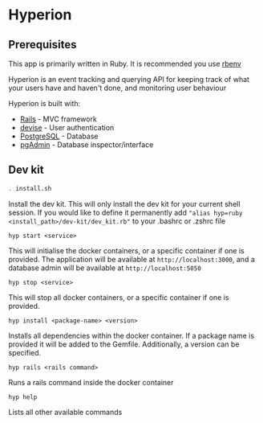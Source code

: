# Hyperion

## Prerequisites

This app is primarily written in Ruby. It is recommended you use [rbenv](https://github.com/rbenv/rbenv)

Hyperion is an event tracking and querying API for keeping track of what your users have and haven't done, and monitoring user behaviour

Hyperion is built with:
* [Rails](https://rubyonrails.org/) - MVC framework
* [devise](https://github.com/heartcombo/devise) - User authentication
* [PostgreSQL](https://www.postgresql.org/) - Database
* [pgAdmin](https://www.pgadmin.org/) - Database inspector/interface

## Dev kit

```sh
. install.sh
```

Install the dev kit. This will only install the dev kit for your current shell session. If you would like to define it permanently add `"alias hyp=ruby <install_path>/dev-kit/dev_kit.rb"` to your .bashrc or .zshrc file

`hyp start <service>`

This will initialise the docker containers, or a specific container if one is provided. The application will be available at `http://localhost:3000`, and a database admin will be available at `http://localhost:5050`

`hyp stop <service>`

This will stop all docker containers, or a specific container if one is provided.

`hyp install <package-name> <version>`

Installs all dependencies within the docker container. If a package name is provided it will be added to the Gemfile. Additionally, a version can be specified.

`hyp rails <rails command>`

Runs a rails command inside the docker container

`hyp help`

Lists all other available commands